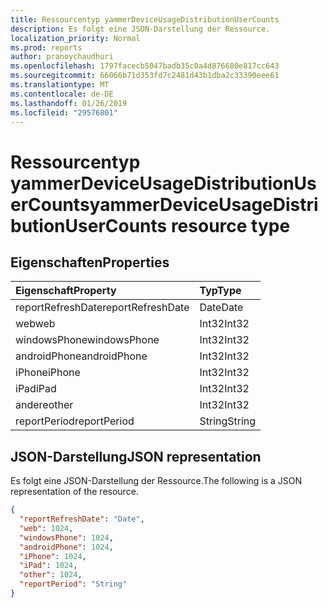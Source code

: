 ```yaml
---
title: Ressourcentyp yammerDeviceUsageDistributionUserCounts
description: Es folgt eine JSON-Darstellung der Ressource.
localization_priority: Normal
ms.prod: reports
author: pranoychaudhuri
ms.openlocfilehash: 1797facecb5047badb35c0a4d876680e817cc643
ms.sourcegitcommit: 66066b71d353fd7c2481d43b1dba2c33390eee61
ms.translationtype: MT
ms.contentlocale: de-DE
ms.lasthandoff: 01/26/2019
ms.locfileid: "29576801"
---
```

# <a name="yammerdeviceusagedistributionusercounts-resource-type"></a><span data-ttu-id="13146-103">Ressourcentyp yammerDeviceUsageDistributionUserCounts</span><span class="sxs-lookup"><span data-stu-id="13146-103">yammerDeviceUsageDistributionUserCounts resource type</span></span>

## <a name="properties"></a><span data-ttu-id="13146-104">Eigenschaften</span><span class="sxs-lookup"><span data-stu-id="13146-104">Properties</span></span>

| <span data-ttu-id="13146-105">Eigenschaft</span><span class="sxs-lookup"><span data-stu-id="13146-105">Property</span></span>          | <span data-ttu-id="13146-106">Typ</span><span class="sxs-lookup"><span data-stu-id="13146-106">Type</span></span>   |
| :---------------- | :----- |
| <span data-ttu-id="13146-107">reportRefreshDate</span><span class="sxs-lookup"><span data-stu-id="13146-107">reportRefreshDate</span></span> | <span data-ttu-id="13146-108">Date</span><span class="sxs-lookup"><span data-stu-id="13146-108">Date</span></span>   |
| <span data-ttu-id="13146-109">web</span><span class="sxs-lookup"><span data-stu-id="13146-109">web</span></span>               | <span data-ttu-id="13146-110">Int32</span><span class="sxs-lookup"><span data-stu-id="13146-110">Int32</span></span>  |
| <span data-ttu-id="13146-111">windowsPhone</span><span class="sxs-lookup"><span data-stu-id="13146-111">windowsPhone</span></span>      | <span data-ttu-id="13146-112">Int32</span><span class="sxs-lookup"><span data-stu-id="13146-112">Int32</span></span>  |
| <span data-ttu-id="13146-113">androidPhone</span><span class="sxs-lookup"><span data-stu-id="13146-113">androidPhone</span></span>      | <span data-ttu-id="13146-114">Int32</span><span class="sxs-lookup"><span data-stu-id="13146-114">Int32</span></span>  |
| <span data-ttu-id="13146-115">iPhone</span><span class="sxs-lookup"><span data-stu-id="13146-115">iPhone</span></span>            | <span data-ttu-id="13146-116">Int32</span><span class="sxs-lookup"><span data-stu-id="13146-116">Int32</span></span>  |
| <span data-ttu-id="13146-117">iPad</span><span class="sxs-lookup"><span data-stu-id="13146-117">iPad</span></span>              | <span data-ttu-id="13146-118">Int32</span><span class="sxs-lookup"><span data-stu-id="13146-118">Int32</span></span>  |
| <span data-ttu-id="13146-119">andere</span><span class="sxs-lookup"><span data-stu-id="13146-119">other</span></span>             | <span data-ttu-id="13146-120">Int32</span><span class="sxs-lookup"><span data-stu-id="13146-120">Int32</span></span>  |
| <span data-ttu-id="13146-121">reportPeriod</span><span class="sxs-lookup"><span data-stu-id="13146-121">reportPeriod</span></span>      | <span data-ttu-id="13146-122">String</span><span class="sxs-lookup"><span data-stu-id="13146-122">String</span></span> |

## <a name="json-representation"></a><span data-ttu-id="13146-123">JSON-Darstellung</span><span class="sxs-lookup"><span data-stu-id="13146-123">JSON representation</span></span>

<span data-ttu-id="13146-124">Es folgt eine JSON-Darstellung der Ressource.</span><span class="sxs-lookup"><span data-stu-id="13146-124">The following is a JSON representation of the resource.</span></span>

<!-- {
  "blockType": "resource",
  "@odata.type": "microsoft.graph.yammerDeviceUsageDistributionUserCounts"
} -->

```json
{
  "reportRefreshDate": "Date", 
  "web": 1024, 
  "windowsPhone": 1024, 
  "androidPhone": 1024, 
  "iPhone": 1024, 
  "iPad": 1024, 
  "other": 1024, 
  "reportPeriod": "String"
}
```
